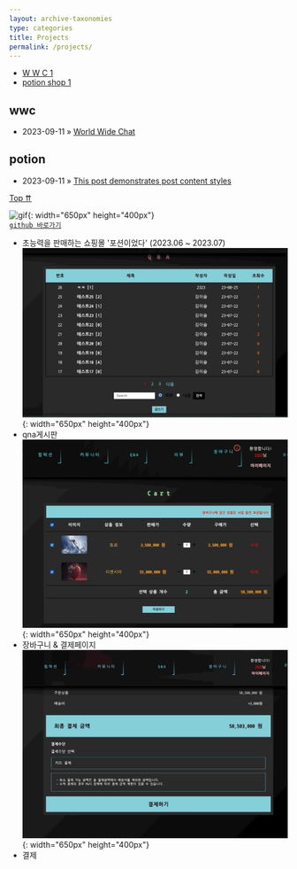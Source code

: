 ```yaml
---
layout: archive-taxonomies
type: categories
title: Projects
permalink: /projects/
---  
```

 
<div class="taxonomies-wrapper">
  <ul class="taxonomies"><li><a class="taxonomy" href="#wwc">
              <span>W W C</span>
              <span class="taxonomy-count">1</span>
            </a>
          </li><li><a class="taxonomy" href="#potion">
              <span>potion shop</span>
              <span class="taxonomy-count">1</span>
            </a>
          </li></ul>
</div>
<div>
<h2 id="wwc">wwc</h2>
      <ul class="post-list-by-taxonomy">
          <li>
            <time datetime="">2023-09-11</time> &raquo; <a href="/misc/2016/05/20/super-long-article.html">World Wide Chat</a>
          </li>
      </ul>
<h2 id="potion">potion</h2>
      <ul class="post-list-by-taxonomy"><li>
            <time datetime="">2023-09-11</time> &raquo; <a href="/projects/2023/09/11/potion.html">This post demonstrates post content styles</a>
          </li>
      </ul>
      <a href="#" onclick="backToTop()" class="back-to-top">Top &#8648;</a>
</div>

![gif](potion.gif){: width="650px" height="400px"}  
[`github 바로가기`](https://github.com/three-team1/main/tree/main) 
- 초능력을 판매하는 쇼핑몰 '포션이었다' (2023.06 ~ 2023.07)
![gif](qna.gif){: width="650px" height="400px"}
- qna게시판
![gif](cart.gif){: width="650px" height="400px"} 
- 장바구니 & 결제페이지
![gif](payment.gif){: width="650px" height="400px"} 
- 결제
